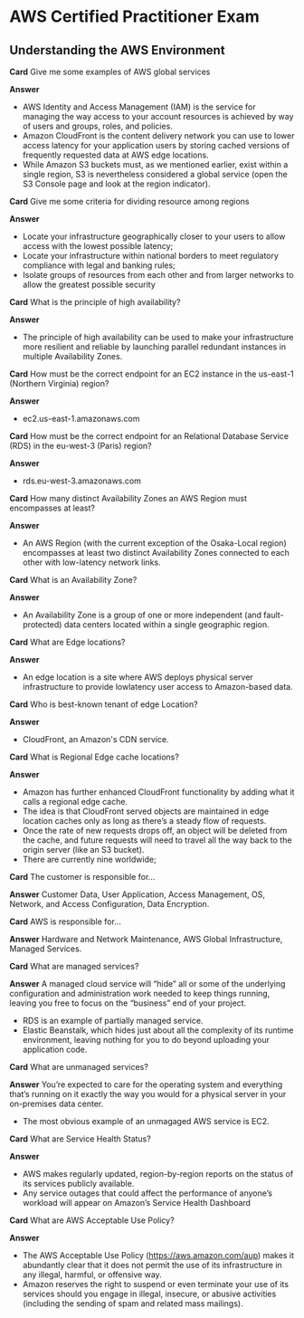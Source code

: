 # AWS Certified Practitioner Exam

## Understanding the AWS Environment


**Card**
Give me some examples of AWS global services

**Answer**
* AWS Identity and Access Management (IAM) is the service for managing the way access to your account resources is achieved by way of users and groups, roles, and policies.
* Amazon CloudFront is the content delivery network you can use to lower access latency for your application users by storing cached versions of frequently requested data at AWS edge locations.
* While Amazon S3 buckets must, as we mentioned earlier, exist within a single region, S3 is nevertheless considered a global service (open the S3 Console page and look at the region indicator).

**Card**
Give me some criteria for dividing resource among regions

**Answer**
* Locate your infrastructure geographically closer to your users to allow access with the lowest possible latency;
* Locate your infrastructure within national borders to meet regulatory compliance with legal and banking rules;
* Isolate groups of resources from each other and from larger networks to allow the greatest possible security

**Card**
What is the principle of  high availability?

**Answer**
* The principle of high availability can be used to make your infrastructure more resilient and reliable by launching parallel redundant instances in multiple Availability Zones.


**Card**
How must be the correct endpoint for an EC2 instance in the us-east-1 (Northern Virginia) region?

**Answer**
* ec2.us-east-1.amazonaws.com

**Card**
How must be the correct endpoint for an Relational Database Service (RDS) in the eu-west-3 (Paris) region?

**Answer**
* rds.eu-west-3.amazonaws.com

**Card**
How many distinct Availability Zones an AWS Region must encompasses at least?

**Answer**
* An AWS Region (with the current exception of the Osaka-Local region) encompasses at least two distinct Availability Zones connected to each other with low-latency network links.

**Card**
What is an Availability Zone?

**Answer**
* An Availability Zone is a group of one or more independent (and fault-protected) data centers located within a single geographic region.

**Card**
What are Edge locations?

**Answer**
* An edge location is a site where AWS deploys physical server infrastructure to provide lowlatency user access to Amazon-based data.

**Card**
Who is best-known tenant of edge Location?

**Answer**
* CloudFront, an Amazon's CDN service.

**Card**
What is Regional Edge cache locations?

**Answer**
* Amazon has further enhanced CloudFront functionality by adding what it calls a regional edge cache.
* The idea is that CloudFront served objects are maintained in edge location caches only as long as there’s a steady flow of requests. 
* Once the rate of new requests drops off, an object will be deleted from the cache, and future requests will need to travel all the way back to the origin server (like an S3 bucket).
* There are currently nine worldwide;

**Card**
The customer is responsible for...

**Answer**
Customer Data, User Application, Access Management, OS, Network, and Access Configuration, Data Encryption.


**Card**
AWS is responsible for...

**Answer**
Hardware and Network Maintenance, AWS Global Infrastructure, Managed Services.


**Card**
What are managed services?

**Answer**
A managed cloud service will “hide” all or some of the underlying configuration and administration work needed to keep things running, leaving you free to focus on the “business” end of your project.
* RDS is an example of partially managed service.
* Elastic Beanstalk, which hides just about all the complexity of its runtime environment, leaving nothing for you to do beyond uploading your application code.

**Card**
What are unmanaged services?

**Answer**
You’re expected to care for the operating system and everything that’s running on it exactly the way you would for a physical server in your on-premises data center.
* The most obvious example of an unmagaged AWS service is EC2.

**Card**
What are Service Health Status?

**Answer**
* AWS makes regularly updated, region-by-region reports on the status of its services publicly available.
* Any service outages that could affect the performance of anyone’s workload will appear on Amazon’s Service Health Dashboard

**Card**
What are AWS Acceptable Use Policy?

**Answer**
* The AWS Acceptable Use Policy (https://aws.amazon.com/aup) makes it abundantly clear that it does not permit the use of its infrastructure in any illegal, harmful, or offensive way.
* Amazon reserves the right to suspend or even terminate your use of its services should you engage in illegal, insecure, or abusive activities (including the sending of spam and related mass mailings).



